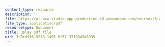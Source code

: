 ```yaml
---
content_type: resource
description: ''
file: https://ol-ocw-studio-app-production.s3.amazonaws.com/courses/6-450-principles-of-digital-communications-i-fall-2006/3d9cd93692f814056f5737f9343d8939_zJ56b-aErN4.pdf
file_type: application/pdf
resourcetype: Document
title: 3play pdf file
uid: 3d9cd936-92f8-1405-6f57-37f9343d8939
---
```

